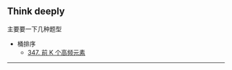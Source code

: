 ## Think deeply

主要要一下几种题型

- 桶排序
  - [347. 前 K 个高频元素](https://leetcode-cn.com/problems/top-k-frequent-elements/)



------

